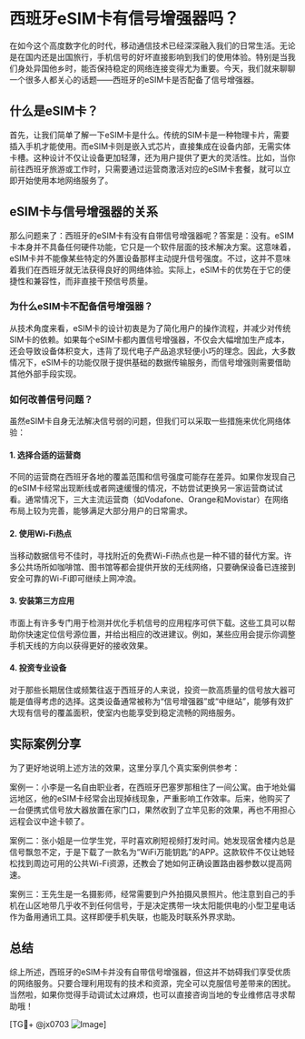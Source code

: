 # 西班牙eSIM卡有信号增强器吗？

在如今这个高度数字化的时代，移动通信技术已经深深融入我们的日常生活。无论是在国内还是出国旅行，手机信号的好坏直接影响到我们的使用体验。特别是当我们身处异国他乡时，能否保持稳定的网络连接变得尤为重要。今天，我们就来聊聊一个很多人都关心的话题——西班牙的eSIM卡是否配备了信号增强器。

## 什么是eSIM卡？

首先，让我们简单了解一下eSIM卡是什么。传统的SIM卡是一种物理卡片，需要插入手机才能使用。而eSIM卡则是嵌入式芯片，直接集成在设备内部，无需实体卡槽。这种设计不仅让设备更加轻薄，还为用户提供了更大的灵活性。比如，当你前往西班牙旅游或工作时，只需要通过运营商激活对应的eSIM卡套餐，就可以立即开始使用本地网络服务了。

## eSIM卡与信号增强器的关系

那么问题来了：西班牙的eSIM卡有没有自带信号增强器呢？答案是：没有。eSIM卡本身并不具备任何硬件功能，它只是一个软件层面的技术解决方案。这意味着，eSIM卡并不能像某些特定的外置设备那样主动提升信号强度。不过，这并不意味着我们在西班牙就无法获得良好的网络体验。实际上，eSIM卡的优势在于它的便捷性和兼容性，而非直接干预信号质量。

### 为什么eSIM卡不配备信号增强器？

从技术角度来看，eSIM卡的设计初衷是为了简化用户的操作流程，并减少对传统SIM卡的依赖。如果每个eSIM卡都内置信号增强器，不仅会大幅增加生产成本，还会导致设备体积变大，违背了现代电子产品追求轻便小巧的理念。因此，大多数情况下，eSIM卡的功能仅限于提供基础的数据传输服务，而信号增强则需要借助其他外部手段实现。

### 如何改善信号问题？

虽然eSIM卡自身无法解决信号弱的问题，但我们可以采取一些措施来优化网络体验：

#### 1. 选择合适的运营商
不同的运营商在西班牙各地的覆盖范围和信号强度可能存在差异。如果你发现自己的eSIM卡经常出现断线或者网速缓慢的情况，不妨尝试更换另一家运营商试试看。通常情况下，三大主流运营商（如Vodafone、Orange和Movistar）在网络布局上较为完善，能够满足大部分用户的日常需求。

#### 2. 使用Wi-Fi热点
当移动数据信号不佳时，寻找附近的免费Wi-Fi热点也是一种不错的替代方案。许多公共场所如咖啡馆、图书馆等都会提供开放的无线网络，只要确保设备已连接到安全可靠的Wi-Fi即可继续上网冲浪。

#### 3. 安装第三方应用
市面上有许多专门用于检测并优化手机信号的应用程序可供下载。这些工具可以帮助你快速定位信号源位置，并给出相应的改进建议。例如，某些应用会提示你调整手机天线的方向以获得更好的接收效果。

#### 4. 投资专业设备
对于那些长期居住或频繁往返于西班牙的人来说，投资一款高质量的信号放大器可能是值得考虑的选择。这类设备通常被称为“信号增强器”或“中继站”，能够有效扩大现有信号的覆盖面积，使室内也能享受到稳定流畅的网络服务。

## 实际案例分享

为了更好地说明上述方法的效果，这里分享几个真实案例供参考：

案例一：小李是一名自由职业者，在西班牙巴塞罗那租住了一间公寓。由于地处偏远地区，他的eSIM卡经常会出现掉线现象，严重影响工作效率。后来，他购买了一台便携式信号放大器放置在家门口，果然收到了立竿见影的效果，再也不用担心远程会议中途卡顿了。

案例二：张小姐是一位学生党，平时喜欢刷短视频打发时间。她发现宿舍楼内总是信号飘忽不定，于是下载了一款名为“WiFi万能钥匙”的APP。这款软件不仅让她轻松找到周边可用的公共Wi-Fi资源，还教会了她如何正确设置路由器参数以提高网速。

案例三：王先生是一名摄影师，经常需要到户外拍摄风景照片。他注意到自己的手机在山区地带几乎收不到任何信号，于是决定携带一块太阳能供电的小型卫星电话作为备用通讯工具。这样即便手机失联，也能及时联系外界求助。

## 总结

综上所述，西班牙的eSIM卡并没有自带信号增强器，但这并不妨碍我们享受优质的网络服务。只要合理利用现有的技术和资源，完全可以克服信号差带来的困扰。当然啦，如果你觉得手动调试太过麻烦，也可以直接咨询当地的专业维修店寻求帮助哦！

[TG💪+ @jx0703 ![Image](https://github.com/user-attachments/assets/dbca1d08-cadb-493c-b0ec-ad6f7a83f270)]